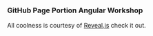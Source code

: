### GitHub Page Portion Angular Workshop

All coolness is courtesy of [Reveal.js](https://github.com/hakimel/reveal.js) check it out.
